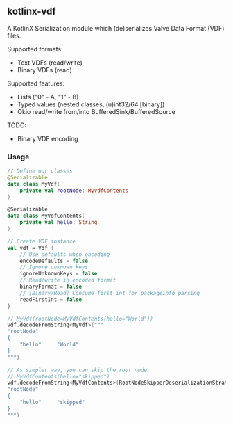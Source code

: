 ## kotlinx-vdf
A KotlinX Serialization module which (de)serializes Valve Data Format (VDF) files.

Supported formats:
- Text VDFs (read/write)
- Binary VDFs (read)

Supported features:
- Lists ("0" - A, "1" - B)
- Typed values (nested classes, (u)int32/64 [binary])
- Okio read/write from/into BufferedSink/BufferedSource

TODO:
- Binary VDF encoding

### Usage

```kotlin
// Define our classes
@Serializable
data class MyVdf(
    private val rootNode: MyVdfContents
)

@Serializable
data class MyVdfContents(
    private val hello: String
)

// Create VDF instance
val vdf = Vdf {
    // Use defaults when encoding
    encodeDefaults = false
    // Ignore unknown keys
    ignoreUnknownKeys = false
    // Read/write in encoded format
    binaryFormat = false
    // [Binary/Read] Consume first int for packageinfo parsing
    readFirstInt = false
}

// MyVdf(rootNode=MyVdfContents(hello="World"))
vdf.decodeFromString<MyVdf>("""
"rootNode"
{
    "hello"     "World"
}
""")

// As simpler way, you can skip the root node
// MyVdfContents(hello="skipped")
vdf.decodeFromString<MyVdfContents>(RootNodeSkipperDeserializationStrategy(), """
"rootNode"
{
    "hello"     "skipped"
}
""")
```